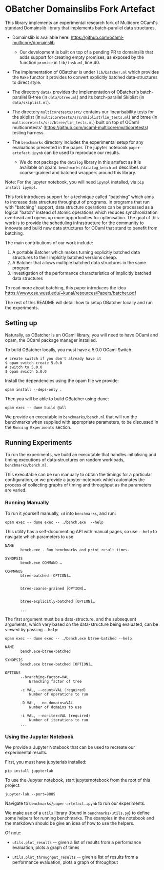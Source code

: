 # OBatcher Domainslibs Fork Artefact

This library implements an experimental research fork of Multicore
OCaml's standard Domainslib library that implements batch-parallel 
data structures.

- Domainslib is available here: https://github.com/ocaml-multicore/domainslib
  - Our development is built on top of a pending PR to domainslib that
    adds support for creating empty promises, as exposed by the
    function `promise` in `lib/task.ml`, line 40.

- The implementation of OBatcher is under `lib/batcher.ml` which
  provides the `Make` functor it provides to convert explicitly
  batched data-structures to direct style.
  
- The directory `data/` provides the implementation of OBatcher's
  batch-parallel B-tree (in `data/btree.ml`) and its batch-parallel
  Skiplist (in `data/skiplist.ml`). 

- The directory `multicoretests/src/` contains our linearisability
  tests for the skiplist (in
  `multicoretests/src/skiplist/lin_tests.ml`) and btree (in
  `multicoretests/src/btree/lin_tests.ml`) built on top of OCaml
  multicoretests' (https://github.com/ocaml-multicore/multicoretests)
  testing harness.

- The `benchmarks` directory includes the experimental setup for any
  evaluations presented in the paper. The jupyter notebook
  `paper-artefact.ipynb` can be used to reproduce our results.
  
  - We do not package the `datalog` library in this artefact as it is
    available on opam. `benchmarks/datalog_bench.ml` describes our
    coarse-grained and batched wrappers around this library.

Note: For the jupyter notebook, you will need `ipympl` installed, via `pip install ipympl`.

This fork introduces support for a technique called "batching" which
aims to increase data structure throughput of programs. In programs
that run with "batching" support, data structure operations can be
processed as a logical "batch" instead of atomic operations which
reduces synchronization overhead and opens up more opportunities for
optimisation. The goal of this work is to provide the scheduling
infrastructure for the community to innovate and build new data
structures for OCaml that stand to benefit from batching.

The main contributions of our work include:
1. A portable Batcher which makes turning explicitly batched data
   structures to their implcitly batched versions cheap.
2. A Batcher that allows multiple batched data structures in the same
   program
3. Investigation of the performance characteristics of implicitly
   batched data structures

To read more about batching, this paper introduces the idea https://www.cse.wustl.edu/~kunal/resources/Papers/batcher.pdf


The rest of this README will detail how to setup OBatcher locally and
run the experiments.


## Setting up
Naturally, as OBatcher is an OCaml library, you will need to have OCaml and opam, the OCaml package manager installed.

To build OBatcher locally, you must have a 5.0.0 OCaml Switch:

```shell
# create switch if you don't already have it
$ opam switch create 5.0.0
# switch to 5.0.0
$ opam swicth 5.0.0
```

Install the dependencies using the opam file we provide:
```
opam install --deps-only .
```

Then you will be able to build OBatcher using dune:
```
opam exec -- dune build @all
```

We provide an executable in `benchmarks/bench.ml` that will run the
benchmarks when supplied with appropriate parameters, to be discussed
in the `Running Experiments` section.

## Running Experiments

To run the experiments, we build an executable that handles
initialising and timing executions of data-structures on random
workloads, `benchmarks/bench.ml`. 

This executable can be run manually to obtain the timings for a
particular configuration, or we provide a jupyter-notebook which
automates the process of collecting graphs of timing and throughput as
the parameters are varied.

### Running Manually

To run it yourself manually, `cd` into `benchmarks`, and run:

```
opam exec -- dune exec -- ./bench.exe  --help
```

This utility has a self-documenting API with manual pages, so use `--help` to navigate which parameters to use:
```
NAME
       bench.exe - Run benchmarks and print result times.

SYNOPSIS
       bench.exe COMMAND …

COMMANDS
       btree-batched [OPTION]…


       btree-coarse-grained [OPTION]…


       btree-explicitly-batched [OPTION]…

       ...
```

The first argument must be a data-structure, and the subsequent
arguments, which vary based on the data-structure being evaluated, can
be viewed by passing `--help`:
```
opam exec -- dune exec -- ./bench.exe btree-batched --help
```

```
NAME
       bench.exe-btree-batched

SYNOPSIS
       bench.exe btree-batched [OPTION]…

OPTIONS
       --branching-factor=VAL
           Branching factor of tree

       -c VAL, --count=VAL (required)
           Number of operations to run

       -D VAL, --no-domains=VAL
           Number of domains to use

       -i VAL, --no-iter=VAL (required)
           Number of iterations to run
       ...
```


### Using the Jupyter Notebook
We provide a Jupyter Notebook that can be used to recreate our experimental results. 

First, you must have jupyterlab installed:
```
pip install jupyterlab
```


To use the Jupyter notebook, start jupyternotebook from the root of this project:
```
jupyter-lab --port=8889
```

Navigate to `benchmarks/paper-artefact.ipynb` to run our experiments.

We make use of a `utils` library (found in `benchmarks/utils.py`) to
define some helpers for running benchmarks. The examples in the
notebook and the markdown should be give an idea of how to use the
helpers.

Of note:

- `utils.plot_results` -- given a list of results from a performance
  evaluation, plots a graph of times

- `utils.plot_throughput_results` -- given a list of results from a
  performance evaluation, plots a graph of throughput
